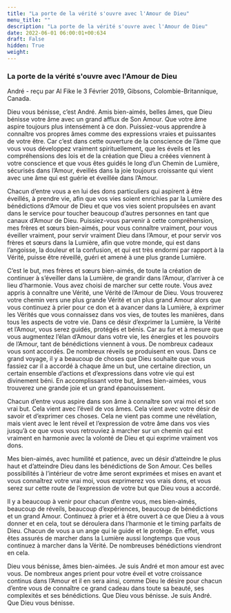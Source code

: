 ```yaml
---
title: "La porte de la vérité s'ouvre avec l'Amour de Dieu"
menu_title: ""
description: "La porte de la vérité s'ouvre avec l'Amour de Dieu"
date: 2022-06-01 06:00:01+00:634
draft: False
hidden: True
weight:
---
```

### La porte de la vérité s'ouvre avec l'Amour de Dieu

André - reçu par Al Fike le 3 Février 2019, Gibsons, Colombie-Britannique, Canada.

Dieu vous bénisse, c’est André. Amis bien-aimés, belles âmes, que Dieu bénisse votre âme avec un grand afflux de Son Amour. Que votre âme aspire toujours plus intensément à ce don. Puissiez-vous apprendre à connaître vos propres âmes comme des expressions vraies et puissantes de votre être. Car c’est dans cette ouverture de la conscience de l’âme que vous vous développez vraiment spirituellement, que les éveils et les compréhensions des lois et de la création que Dieu a créées viennent à votre conscience et que vous êtes guidés le long d’un Chemin de Lumière, sécurisés dans l’Amour, éveillés dans la joie toujours croissante qui vient avec une âme qui est guérie et éveillée dans l’Amour.

Chacun d’entre vous a en lui des dons particuliers qui aspirent à être éveillés, à prendre vie, afin que vos vies soient enrichies par la Lumière des bénédictions d’Amour de Dieu et que vos vies soient propulsées en avant dans le service pour toucher beaucoup d’autres personnes en tant que canaux d’Amour de Dieu. Puissiez-vous parvenir à cette compréhension, mes frères et sœurs bien-aimés, pour vous connaître vraiment, pour vous éveiller vraiment, pour servir vraiment Dieu dans l’Amour, et pour servir vos frères et sœurs dans la Lumière, afin que votre monde, qui est dans l’angoisse, la douleur et la confusion, et qui est très endormi par rapport à la Vérité, puisse être réveillé, guéri et amené à une plus grande Lumière.

C’est le but, mes frères et sœurs bien-aimés, de toute la création de continuer à s’éveiller dans la Lumière, de grandir dans l’Amour, d’arriver à ce lieu d’harmonie. Vous avez choisi de marcher sur cette route. Vous avez appris à connaître une Vérité, une Vérité de l’Amour de Dieu. Vous trouverez votre chemin vers une plus grande Vérité et un plus grand Amour alors que vous continuez à prier pour ce don et à avancer dans la Lumière, à exprimer les Vérités que vous connaissez dans vos vies, de toutes les manières, dans tous les aspects de votre vie. Dans ce désir d’exprimer la Lumière, la Vérité et l’Amour, vous serez guidés, protégés et bénis. Car au fur et à mesure que vous augmentez l’élan d’Amour dans votre vie, les énergies et les pouvoirs de l’Amour, tant de bénédictions viennent à vous. De nombreux cadeaux vous sont accordés. De nombreux réveils se produisent en vous. Dans ce grand voyage, il y a beaucoup de choses que Dieu souhaite que vous fassiez car il a accordé à chaque âme un but, une certaine direction, un certain ensemble d’actions et d’expressions dans votre vie qui est divinement béni. En accomplissant votre but, âmes bien-aimées, vous trouverez une grande joie et un grand épanouissement.

Chacun d’entre vous aspire dans son âme à connaître son vrai moi et son vrai but. Cela vient avec l’éveil de vos âmes. Cela vient avec votre désir de savoir et d’exprimer ces choses. Cela ne vient pas comme une révélation, mais vient avec le lent réveil et l’expression de votre âme dans vos vies jusqu’à ce que vous vous retrouviez à marcher sur un chemin qui est vraiment en harmonie avec la volonté de Dieu et qui exprime vraiment vos dons.

Mes bien-aimés, avec humilité et patience, avec un désir d’atteindre le plus haut et d’atteindre Dieu dans les bénédictions de Son Amour. Ces belles possibilités à l’intérieur de votre âme seront exprimées et mises en avant et vous connaîtrez votre vrai moi, vous exprimerez vos vrais dons, et vous serez sur cette route de l’expression de votre but que Dieu vous a accordé.

Il y a beaucoup à venir pour chacun d’entre vous, mes bien-aimés, beaucoup de réveils, beaucoup d’expériences, beaucoup de bénédictions et un grand Amour. Continuez à prier et à être ouvert à ce que Dieu a à vous donner et en cela, tout se déroulera dans l’harmonie et le timing parfaits de Dieu. Chacun de vous a un ange qui le guide et le protège. En effet, vous êtes assurés de marcher dans la Lumière aussi longtemps que vous continuez à marcher dans la Vérité. De nombreuses bénédictions viendront en cela.

Dieu vous bénisse, âmes bien-aimées. Je suis André et mon amour est avec vous. De nombreux anges prient pour votre éveil et votre croissance continus dans l’Amour et il en sera ainsi, comme Dieu le désire pour chacun d’entre vous de connaître ce grand cadeau dans toute sa beauté, ses complexités et ses bénédictions. Que Dieu vous bénisse. Je suis André. Que Dieu vous bénisse.
